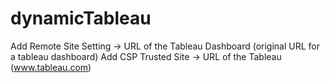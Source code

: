 # dynamicTableau

Add Remote Site Setting -> URL of the Tableau Dashboard (original URL for a tableau dashboard)
Add CSP Trusted Site    -> URL of the Tableau (www.tableau.com)
